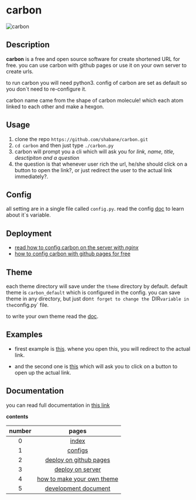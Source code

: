 # carbon

![carbon](https://s6.uupload.ir/files/carbon_r7tm.jpg)

## Description

**carbon** is a free and open source software for create shortened URL for free.
you can use carbon with github pages or use it on your own server to create urls.

to run carbon you will need python3.
config of carbon are set as default so you don`t need to re-configure it.

carbon name came from the shape of carbon molecule!
which each atom linked to each other and make a hexgon.


## Usage

1. clone the repo `https://github.com/shabane/carbon.git`
2. `cd carbon` and then just type `./carbon.py`
3. carbon will prompt you a cli which will ask you for *link, name, title, desctipiton and a question*
4. the question is that whenever user rich the url, he/she should click on a button to open the link?, or just redirect the user to the actual link immediately?.


## Config

all setting are in a single file called `config.py`.
read the config [doc](lnk) to learn about it`s variable.


## Deployment

- [read how to config carbon on the server with *nginx*](lnk)
- [how to config carbon with github pages for free](lnk)


## Theme

each theme directory will save under the `theme` directory by default.
default theme is `carbon_default` which is configured in the config.
you can save theme in any directory, but just don`t forget to change the
`DIR` variable in the `config.py` file.

to write your own theme read the [doc](lnk).

## Examples

- firest example is [this](). whene you open this, you will redirect to the actual link.

- and the second one is [this]() which will ask you to click on a button to open up the actual link.


## Documentation

you can read full documentation in [this link]()

**contents**

|number|pages|
|:----:|:---:|
|   0  |[index](documentation/index.md)|
|   1  |[configs](documentation/config.md)|
|   2  |[deploy on github pages](documentation/deploy_github_pages.md)|
|   3  |[deploy on server](documentation/deploy_nginx.md)|
|   4  |[how to make your own theme](documentation/theme.md)|
|   5  |[development document](documentation/theme.md)|


